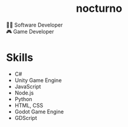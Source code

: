 <h1 align="center">nocturno</h1>

:man_technologist: Software Developer<br>
:video_game: Game Developer<br>

# Skills
* C#
* Unity Game Engine
* JavaScript
* Node.js
* Python
* HTML, CSS
* Godot Game Engine
* GDScript
